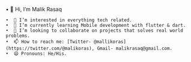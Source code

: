  •  👋 Hi, I’m Malik Rasaq
 
 


    •  👀 I’m interested in everything tech related.   
    •  🌱 I’m currently learning Mobile development with flutter & dart.  
    •  💞️ I’m looking to collaborate on projects that solves real world problems.  
    •  📫 How to reach me: [Twitter- @mallikoras](https://twitter.com/@malikoras), Gmail- malikrasaq@gmail.com.  
    •  😄 Pronouns: He/His. 


<!---
malikrasaq/malikrasaq is a ✨ special ✨ repository because its `README.md` (this file) appears on your GitHub profile.
You can click the Preview link to take a look at your changes.
--->
